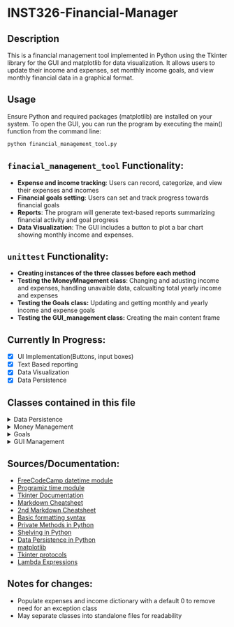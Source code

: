 # INST326-Financial-Manager
## Description 
This is a financial management tool implemented in Python using the Tkinter library for the GUI and matplotlib for data visualization. It allows users to update their income and expenses, set monthly income goals, and view monthly financial data in a graphical format.

## Usage
Ensure Python and required packages (matplotlib) are installed on your system. To open the GUI, you can run the program by executing the main() function from the command line:
```sh
python financial_management_tool.py
```

## `finacial_management_tool` Functionality:
- **Expense and income tracking**: Users can record, categorize, and view their expenses and incomes
- **Financial goals setting**: Users can set and track progress towards financial goals
- **Reports**: The program will generate text-based reports summarizing financial activity and goal progress
- **Data Visualization**: The GUI includes a button to plot a bar chart showing monthly income and expenses.

## `unittest` Functionality:
- **Creating instances of the three classes before each method**
- **Testing the MoneyMnagement class**: Changing and adusting income and expenses, handling unavaible data, calcualting total yearly income and expenses
- **Testing the Goals class:** Updating and getting monthly and yearly income and expense goals
- **Testing the GUI_management class:** Creating the main content frame

## Currently In Progress:
- [x] UI Implementation(Buttons, input boxes)
- [x] Text Based reporting
- [x] Data Visualization
- [x] Data Persistence 

## Classes contained in this file
<details>
    <summary>Data Persistence</summary>
    <p>
        <b>DataPersistence():</b> This class manages storage of all the financial values being operated upon in the program. Upon initialization, the class creates a database file called 'financial_management_data' or alternatively opens it if it exists. It provides functionality for updating values as they are entered and retriving in the form of a dictionary.
		<br>
        <b>Functions:</b>
        <ol type="1">
            <li> <code class="language-python">__init__(self)</code></li>
            <li> <code class="language-python">update_database(self, income=None, expenses=None, income_goal=None, expense_goal=None, yearly_income_goal=None, yearly_expense_goal=None) -> None</code></li>
            <li> <code class="language-python">read_data(self) -> None</code></li>
        </ol>
    </p>
</details>

<details>
    <summary>Money Management</summary>
    <p>
        <b>MoneyManagement():</b> Class to manage income and expenses. Upon initialization, the class creates a dictionary to store income and expenses. It operates on a key:value pair of month[numeric]:value, i.e:
		<br>
		<code class="language-python">self.income = {4:1000}</code>
	<br>
    <b>Functions:</b>
        <ol type="1">
            <li> <code class="language-python">__init__(self)</code></li>
            <li> <code class="language-python">load_data(self, data:dict) -> None</code></li>
            <li> <code class="language-python">get_data(self) -> None</code></li>
            <li> <code class="language-python">update_values(self, type: str, value: float, month: str) -> None</code></li>
            <li> <code class="language-python">change_monthly_vals(self, value: str, type:str) -> None</code></li>
            <li> <code class="language-python">get_monthly_vals(self, value: str) -> None</code></li>
            <li> <code class="language-python">get_yearly_income(self) -> float</code></li>
            <li> <code class="language-python">get_yearly_expenses(self) -> float</code></li>
        </ol>
    </p>
</details>

<details>
    <summary>Goals</summary>
    <p>
        <b>Goals():</b> This class manages financial goals. Upon initialization, the class creates two dictionaries, one to handle goals for reducing your monthly expenses, and another to handle your monthly income goal. It also creates two floats to handle yearly income and expense goals, operating on the same month:value grouping.
		<br>
        <b>Functions:</b>
        <ol type="1">
            <li> <code class="language-python">__init__(self)</code></li>
            <li> <code class="language-python">load_data(self, data:dict) -> None</code></li>
            <li> <code class="language-python">get_data(self) -> None</code></li>
            <li> <code class="language-python">update_monthly_goal(self, goal: str, type: str, month: str = None) -> None</code></li>
            <li> <code class="language-python">get_monthly_goal(self, type: str) -> float</code></li>
            <li> <code class="language-python">update_yearly_goal(self, goal: str, type: str) -> None</code></li>
            <li> <code class="language-python">get_yearly_goal(self, type: str) -> float</code></li>
        </ol>
    </p>
</details>

<details>
    <summary>GUI Management</summary>
    <p>
        <b>GUI_management():</b> This class acts as a container for GUI related functions through tkinter. It will define a content frame and in time different tabs to access the project deliverables(data visualization, switching between income and expense, setting goals, etc). Upon initialization, it will define a window and a title for tkinter to operate on, along with initializing a Goals() and MoneyManagement() instance. All methods have no return value.
		<br>
        <b>Functions:</b>
        <ol type="1">
            <li> <code class="language-python">__init__(self)</code></li>
            <li> <code class="language-python">content_frame(self)</code></li>
            <li> <code class="language-python">income_widgets(self)</code></li>
            <li> <code class="language-python">update_income(self)</code></li>
            <li> <code class="language-python">expenses_widgets(self)</code></li>
            <li> <code class="language-python">update_expenses(self)</code></li>
            <li> <code class="language-python">goals_widgets(self)</code></li>
            <li> <code class="language-python">set_goal(self, type)</code></li>
            <li> <code class="language-python">on_closing(self)</code></li>
            <li> <code class="language-python">plot_chart(self)</code></li>
            <li> <code class="language-python">open_info_window(self)</code></li>
            <li> <code class="language-python">start(self)</code></li>
        </ol>
    </p>
</details>



## Sources/Documentation:
- [FreeCodeCamp datetime module](https://www.freecodecamp.org/news/python-get-current-time/#:~:text=How%20to%20Get%20the%20Current%20Time%20with%20the%20Time%20Module,the%20current%20date%20and%20time)
- [Programiz time module](https://www.programiz.com/python-programming/time)
- [Tkinter Documentation](https://tkdocs.com/index.html)
- [Markdown Cheatsheet](https://github.com/adam-p/markdown-here/wiki/Markdown-Cheatsheet)
- [2nd Markdown Cheatsheet](https://github.com/tchapi/markdown-cheatsheet/blob/master/README.md)
- [Basic formatting syntax](https://docs.github.com/en/get-started/writing-on-github/getting-started-with-writing-and-formatting-on-github/basic-writing-and-formatting-syntax#links)
- [Private Methods in Python](https://www.geeksforgeeks.org/private-methods-in-python/)
- [Shelving in Python](https://docs.python.org/3/library/shelve.html)
- [Data Persistence in Python](https://www.tutorialspoint.com/python_data_persistence/python_data_persistence_quick_guide.htm)
- [matplotlib](https://matplotlib.org/stable/)
- [Tkinter protocols](https://web.archive.org/web/20201111215134/http://effbot.org/tkinterbook/tkinter-events-and-bindings.htm#protocols)
- [Lambda Expressions](https://realpython.com/python-lambda/)




## Notes for changes:
- Populate expenses and income dictionary with a default 0 to remove need for an exception class
- May separate classes into standalone files for readability

